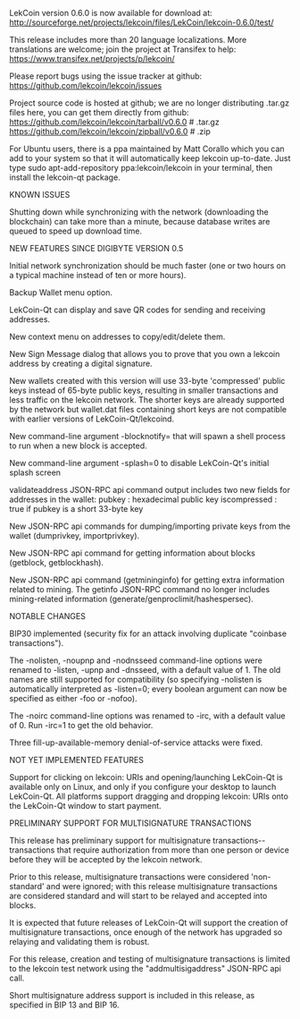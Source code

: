 LekCoin version 0.6.0 is now available for download at:
http://sourceforge.net/projects/lekcoin/files/LekCoin/lekcoin-0.6.0/test/

This release includes more than 20 language localizations.
More translations are welcome; join the
project at Transifex to help:
https://www.transifex.net/projects/p/lekcoin/

Please report bugs using the issue tracker at github:
https://github.com/lekcoin/lekcoin/issues

Project source code is hosted at github; we are no longer
distributing .tar.gz files here, you can get them
directly from github:
https://github.com/lekcoin/lekcoin/tarball/v0.6.0  # .tar.gz
https://github.com/lekcoin/lekcoin/zipball/v0.6.0  # .zip

For Ubuntu users, there is a ppa maintained by Matt Corallo which
you can add to your system so that it will automatically keep
lekcoin up-to-date.  Just type
sudo apt-add-repository ppa:lekcoin/lekcoin
in your terminal, then install the lekcoin-qt package.


KNOWN ISSUES

Shutting down while synchronizing with the network
(downloading the blockchain) can take more than a minute,
because database writes are queued to speed up download
time.


NEW FEATURES SINCE DIGIBYTE VERSION 0.5

Initial network synchronization should be much faster
(one or two hours on a typical machine instead of ten or more
hours).

Backup Wallet menu option.

LekCoin-Qt can display and save QR codes for sending
and receiving addresses.

New context menu on addresses to copy/edit/delete them.

New Sign Message dialog that allows you to prove that you
own a lekcoin address by creating a digital
signature.

New wallets created with this version will
use 33-byte 'compressed' public keys instead of
65-byte public keys, resulting in smaller
transactions and less traffic on the lekcoin
network. The shorter keys are already supported
by the network but wallet.dat files containing
short keys are not compatible with earlier
versions of LekCoin-Qt/lekcoind.

New command-line argument -blocknotify=<command>
that will spawn a shell process to run <command> 
when a new block is accepted.

New command-line argument -splash=0 to disable
LekCoin-Qt's initial splash screen

validateaddress JSON-RPC api command output includes
two new fields for addresses in the wallet:
pubkey : hexadecimal public key
iscompressed : true if pubkey is a short 33-byte key

New JSON-RPC api commands for dumping/importing
private keys from the wallet (dumprivkey, importprivkey).

New JSON-RPC api command for getting information about
blocks (getblock, getblockhash).

New JSON-RPC api command (getmininginfo) for getting
extra information related to mining. The getinfo
JSON-RPC command no longer includes mining-related
information (generate/genproclimit/hashespersec).



NOTABLE CHANGES

BIP30 implemented (security fix for an attack involving
duplicate "coinbase transactions").

The -nolisten, -noupnp and -nodnsseed command-line
options were renamed to -listen, -upnp and -dnsseed,
with a default value of 1. The old names are still
supported for compatibility (so specifying -nolisten
is automatically interpreted as -listen=0; every
boolean argument can now be specified as either
-foo or -nofoo).

The -noirc command-line options was renamed to
-irc, with a default value of 0. Run -irc=1 to
get the old behavior.

Three fill-up-available-memory denial-of-service
attacks were fixed.


NOT YET IMPLEMENTED FEATURES

Support for clicking on lekcoin: URIs and
opening/launching LekCoin-Qt is available only on Linux,
and only if you configure your desktop to launch
LekCoin-Qt. All platforms support dragging and dropping
lekcoin: URIs onto the LekCoin-Qt window to start
payment.


PRELIMINARY SUPPORT FOR MULTISIGNATURE TRANSACTIONS

This release has preliminary support for multisignature
transactions-- transactions that require authorization
from more than one person or device before they
will be accepted by the lekcoin network.

Prior to this release, multisignature transactions
were considered 'non-standard' and were ignored;
with this release multisignature transactions are
considered standard and will start to be relayed
and accepted into blocks.

It is expected that future releases of LekCoin-Qt
will support the creation of multisignature transactions,
once enough of the network has upgraded so relaying
and validating them is robust.

For this release, creation and testing of multisignature
transactions is limited to the lekcoin test network using
the "addmultisigaddress" JSON-RPC api call.

Short multisignature address support is included in this
release, as specified in BIP 13 and BIP 16.
